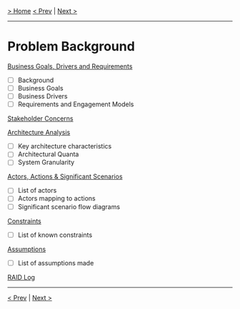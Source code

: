 [> Home](../README.md)
[< Prev](../Glossary.md)  |  [Next >](1.1.BusinessGoalsDriversAndRequirements.md)

---

# Problem Background

[Business Goals, Drivers and Requirements](1.1.BusinessGoalsDriversAndRequirements.md)

*  [ ] Background
*  [ ] Business Goals
*  [ ] Business Drivers
*  [ ] Requirements and Engagement Models

[Stakeholder Concerns](1.2.StakeholderConcerns.md)

[Architecture Analysis](1.3.ArchitectureAnalysis.md)

*  [ ] Key architecture characteristics
*  [ ] Architectural Quanta
*  [ ] System Granularity

[Actors, Actions &amp; Significant Scenarios](1.4.ActorsActionsAndSignificantScenarios.md)

*  [ ] List of actors
*  [ ] Actors mapping to actions
*  [ ] Significant scenario flow diagrams

[Constraints](1.5.Constraints.md)

*  [ ] List of known constraints

[Assumptions](1.6.Assumptions.md)

*  [ ] List of assumptions made

[RAID Log](1.7.RAID.md)

---

[< Prev](../Glossary.md)  |  [Next >](1.1.BusinessGoalsDriversAndRequirements.md)
